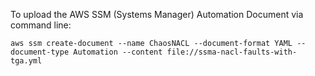 To upload the AWS SSM (Systems Manager) Automation Document via command line:
```
aws ssm create-document --name ChaosNACL --document-format YAML --document-type Automation --content file://ssma-nacl-faults-with-tga.yml
```
